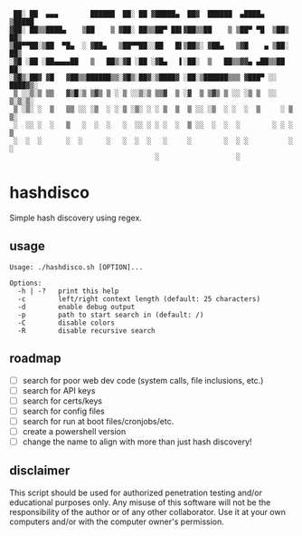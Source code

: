      ██░ ██  ▄▄▄        ██████  ██░ ██ ▓█████▄  ██▓  ██████  ▄████▄   ▒█████  
    ▓██░ ██▒▒████▄    ▒██    ▒ ▓██░ ██▒▒██▀ ██▌▓██▒▒██    ▒ ▒██▀ ▀█  ▒██▒  ██▒
    ▒██▀▀██░▒██  ▀█▄  ░ ▓██▄   ▒██▀▀██░░██   █▌▒██▒░ ▓██▄   ▒▓█    ▄ ▒██░  ██▒
    ░▓█ ░██ ░██▄▄▄▄██   ▒   ██▒░▓█ ░██ ░▓█▄   ▌░██░  ▒   ██▒▒▓▓▄ ▄██▒▒██   ██░
    ░▓█▒░██▓ ▓█   ▓██▒▒██████▒▒░▓█▒░██▓░▒████▓ ░██░▒██████▒▒▒ ▓███▀ ░░ ████▓▒░
     ▒ ░░▒░▒ ▒▒   ▓▒█░▒ ▒▓▒ ▒ ░ ▒ ░░▒░▒ ▒▒▓  ▒ ░▓  ▒ ▒▓▒ ▒ ░░ ░▒ ▒  ░░ ▒░▒░▒░ 
     ▒ ░▒░ ░  ▒   ▒▒ ░░ ░▒  ░ ░ ▒ ░▒░ ░ ░ ▒  ▒  ▒ ░░ ░▒  ░ ░  ░  ▒     ░ ▒ ▒░ 
     ░  ░░ ░  ░   ▒   ░  ░  ░   ░  ░░ ░ ░ ░  ░  ▒ ░░  ░  ░  ░        ░ ░ ░ ▒  
     ░  ░  ░      ░  ░      ░   ░  ░  ░   ░     ░        ░  ░ ░          ░ ░  
                                        ░                   ░                 

# hashdisco
Simple hash discovery using regex.

## usage
    Usage: ./hashdisco.sh [OPTION]...
    
    Options:
      -h | -?   print this help
      -c        left/right context length (default: 25 characters)
      -d        enable debug output
      -p  	    path to start search in (default: /)
      -C        disable colors
      -R        disable recursive search

## roadmap

- [ ] search for poor web dev code (system calls, file inclusions, etc.)
- [ ] search for API keys
- [ ] search for certs/keys
- [ ] search for config files
- [ ] search for run at boot files/cronjobs/etc.
- [ ] create a powershell version
- [ ] change the name to align with more than just hash discovery!

## disclaimer
This script should be used for authorized penetration testing and/or educational purposes only. Any misuse of this software will not be the responsibility of the author or of any other collaborator. Use it at your own computers and/or with the computer owner's permission.
